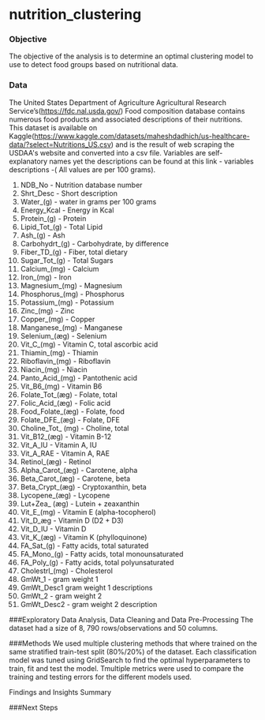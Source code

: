# nutrition_clustering

### Objective
The objective of the analysis is to determine an optimal clustering model to use to detect food groups based on nutritional data.

### Data
The United States Department of Agriculture Agricultural Research Service’s(https://fdc.nal.usda.gov/) Food composition database contains numerous food products and associated descriptions of their nutritions. This dataset is available on Kaggle(https://www.kaggle.com/datasets/maheshdadhich/us-healthcare-data/?select=Nutritions_US.csv) and is the result of web scraping the USDAA's website and converted into a csv file. Variables are self-explanatory names yet the descriptions can be found at this link - variables descriptions -( All values are per 100 grams). 
1. NDB_No - Nutrition database number
2. Shrt_Desc - Short description
3. Water_(g) - water in grams per 100 grams
4. Energy_Kcal - Energy in Kcal
5. Protein_(g) - Protein
6. Lipid_Tot_(g) - Total Lipid
7. Ash_(g) - Ash
8. Carbohydrt_(g) - Carbohydrate, by difference
9. Fiber_TD_(g) - Fiber, total dietary
10. Sugar_Tot_(g) - Total Sugars
11. Calcium_(mg) - Calcium
12. Iron_(mg) - Iron
13. Magnesium_(mg) - Magnesium
14. Phosphorus_(mg) - Phosphorus
15. Potassium_(mg) - Potassium
16. Zinc_(mg) - Zinc
17. Copper_(mg) - Copper
18. Manganese_(mg) - Manganese
19. Selenium_(æg) - Selenium
20. Vit_C_(mg) - Vitamin C, total ascorbic acid
21. Thiamin_(mg) - Thiamin
22. Riboflavin_(mg) - Riboflavin
22. Niacin_(mg) - Niacin
23. Panto_Acid_(mg) - Pantothenic acid
24. Vit_B6_(mg) - Vitamin B6
25. Folate_Tot_(æg) - Folate, total
26. Folic_Acid_(æg) - Folic acid
27. Food_Folate_(æg) - Folate, food
28. Folate_DFE_(æg) - Folate, DFE
29. Choline_Tot_ (mg) - Choline, total
30. Vit_B12_(æg) - Vitamin B-12
31. Vit_A_IU - Vitamin A, IU
32. Vit_A_RAE - Vitamin A, RAE
33. Retinol_(æg) - Retinol
34. Alpha_Carot_(æg) - Carotene, alpha
35. Beta_Carot_(æg) - Carotene, beta
36. Beta_Crypt_(æg) - Cryptoxanthin, beta
37. Lycopene_(æg) - Lycopene
38. Lut+Zea_ (æg) - Lutein + zeaxanthin
39. Vit_E_(mg) - Vitamin E (alpha-tocopherol)
40. Vit_D_æg - Vitamin D (D2 + D3)
41. Vit_D_IU - Vitamin D
42. Vit_K_(æg) - Vitamin K (phylloquinone)
43. FA_Sat_(g) - Fatty acids, total saturated
44. FA_Mono_(g) - Fatty acids, total monounsaturated
45. FA_Poly_(g) - Fatty acids, total polyunsaturated
46. Cholestrl_(mg) - Cholesterol
47. GmWt_1 - gram weight 1
48. GmWt_Desc1 gram weight 1 descriptions
49. GmWt_2 - gram weight 2
50. GmWt_Desc2 - gram weight 2 description

###Exploratory Data Analysis, Data Cleaning and Data Pre-Processing
The dataset had a size of 8, 790 rows/observations and 50 columns. 

###Methods
We used multiple clustering methods that where trained on the same stratified train-test split (80%/20%) of the dataset. Each classification model was tuned using GridSearch to find the optimal hyperparameters to train, fit and test the model. Tmultiple metrics were used to compare the training and testing errors for the different models used.

Findings and Insights Summary


###Next Steps
